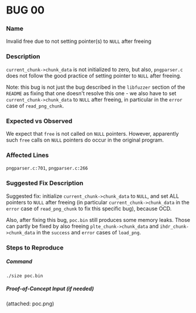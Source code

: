 
# BUG 00

### Name

Invalid free due to not setting pointer(s) to `NULL` after freeing

### Description

`current_chunk->chunk_data` is not initialized to zero, but also, `pngparser.c` does not follow the good practice of setting pointer to `NULL` after freeing.

Note: this bug is not just the bug described in the `libfuzzer` section of the `README` as fixing that one doesn't resolve this one - we also have to set `current_chunk->chunk_data` to `NULL` after freeing, in particular in the `error` case of `read_png_chunk`.

### Expected vs Observed

We expect that `free` is not called on `NULL` pointers. However, apparently such `free` calls on `NULL` pointers do occur in the original program.

### Affected Lines

`pngparser.c:701`, `pngparser.c:266`

### Suggested Fix Description

Suggested fix: initialize `current_chunk->chunk_data` to `NULL`, and set ALL pointers to `NULL` after freeing (in particular `current_chunk->chunk_data` in the `error` case of `read_png_chunk` to fix this specific bug), because OCD.

Also, after fixing this bug, `poc.bin` still produces some memory leaks. Those can partly be fixed by also freeing `plte_chunk->chunk_data` and `ihdr_chunk->chunk_data` in the `success` and `error` cases of `load_png`.

### Steps to Reproduce

##### Command

```
./size poc.bin
```
##### Proof-of-Concept Input (if needed)
(attached: poc.png)
